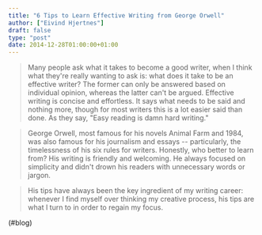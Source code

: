 ```yaml
---
title: "6 Tips to Learn Effective Writing from George Orwell"
author: ["Eivind Hjertnes"]
draft: false
type: "post"
date: 2014-12-28T01:00:00+01:00
---
```


> Many people ask what it takes to become a good writer, when I think
> what they're really wanting to ask is: what does it take to be an
> effective writer? The former can only be answered based on individual
> opinion, whereas the latter can't be argued. Effective writing is
> concise and effortless. It says what needs to be said and nothing
> more, though for most writers this is a lot easier said than done. As
> they say, "Easy reading is damn hard writing."

<!--quoteend-->

> George Orwell, most famous for his novels Animal Farm and 1984, was
> also famous for his journalism and essays -- particularly, the
> timelessness of his six rules for writers. Honestly, who better to
> learn from? His writing is friendly and welcoming. He always focused
> on simplicity and didn't drown his readers with unnecessary words or
> jargon.

<!--quoteend-->

> His tips have always been the key ingredient of my writing career:
> whenever I find myself over thinking my creative process, his tips are
> what I turn to in order to regain my focus.

(#blog)
